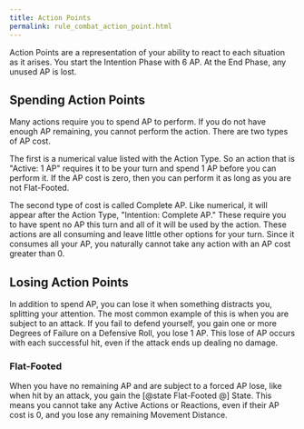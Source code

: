 ```yaml
---
title: Action Points
permalink: rule_combat_action_point.html
---
```


Action Points are a representation of your ability to react to each situation as it arises. You start the Intention Phase with 6 AP. At the End Phase, any unused AP is lost.

## Spending Action Points
Many actions require you to spend AP to perform. If you do not have enough AP remaining, you cannot perform the action. There are two types of AP cost. 

The first is a numerical value listed with the Action Type. So an action that is "Active: 1 AP" requires it to be your turn and spend 1 AP before you can perform it. If the AP cost is zero, then you can perform it as long as you are not Flat-Footed.

The second type of cost is called Complete AP. Like numerical, it will appear after the Action Type, "Intention: Complete AP." These require you to have spent no AP this turn and all of it will be used by the action. These actions are all consuming and leave little other options for your turn. Since it consumes all your AP, you naturally cannot take any action with an AP cost greater than 0.


## Losing Action Points
In addition to spend AP, you can lose it when something distracts you, splitting your attention. The most common example of this is when you are subject to an attack. If you fail to defend yourself, you gain one or more Degrees of Failure on a Defensive Roll, you lose 1 AP. This lose of AP occurs with each successful hit, even if the attack ends up dealing no damage.

### Flat-Footed
When you have no remaining AP and are subject to a forced AP lose, like when hit by an attack, you gain the [@state Flat-Footed @] State. This means you cannot take any Active Actions or Reactions, even if their AP cost is 0, and you lose any remaining Movement Distance.